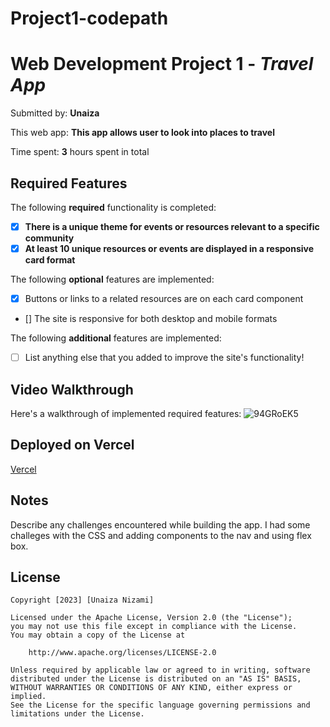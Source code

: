 # Project1-codepath
# Web Development Project 1 - *Travel App*

Submitted by: **Unaiza**

This web app: **This app allows user to look into places to travel**

Time spent: **3** hours spent in total

## Required Features

The following **required** functionality is completed:

- [X] **There is a unique theme for events or resources relevant to a specific community**
- [X] **At least 10 unique resources or events are displayed in a responsive card format**

The following **optional** features are implemented:

- [X] Buttons or links to a related resources are on each card component
- [] The site is responsive for both desktop and mobile formats

The following **additional** features are implemented:

* [ ] List anything else that you added to improve the site's functionality!

## Video Walkthrough

Here's a walkthrough of implemented required features:
![94GRoEK5](https://user-images.githubusercontent.com/65740643/221919454-e139e4bd-eade-4961-9ec1-35e797b661d6.gif)


## Deployed on Vercel 

[Vercel](https://project1-codepath.vercel.app/)




## Notes

Describe any challenges encountered while building the app.
I had some challeges with the CSS and adding components to the nav and using flex box.

## License

    Copyright [2023] [Unaiza Nizami]

    Licensed under the Apache License, Version 2.0 (the "License");
    you may not use this file except in compliance with the License.
    You may obtain a copy of the License at

        http://www.apache.org/licenses/LICENSE-2.0

    Unless required by applicable law or agreed to in writing, software
    distributed under the License is distributed on an "AS IS" BASIS,
    WITHOUT WARRANTIES OR CONDITIONS OF ANY KIND, either express or implied.
    See the License for the specific language governing permissions and
    limitations under the License.
